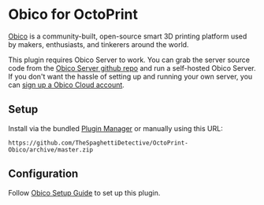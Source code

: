 # Obico for OctoPrint

[Obico](https://www.obico.io) is a community-built, open-source smart 3D printing platform used by makers, enthusiasts, and tinkerers around the world.


This plugin requires Obico Server to work. You can grab the server source code from the [Obico Server github repo](https://github.com/TheSpaghettiDetective/obico-server) and run a self-hosted Obico Server. If you don't want the hassle of setting up and running your own server, you can [sign up a Obico Cloud account](https://www.obico.io/accounts/signup/).

## Setup

Install via the bundled [Plugin Manager](https://github.com/foosel/OctoPrint/wiki/Plugin:-Plugin-Manager)
or manually using this URL:

    https://github.com/TheSpaghettiDetective/OctoPrint-Obico/archive/master.zip

## Configuration

Follow [Obico Setup Guide](https://www.obico.io/docs/user-guides/octoprint-plugin-setup/) to set up this plugin.
